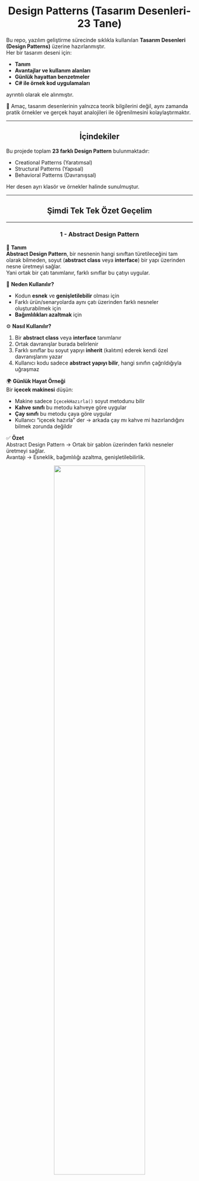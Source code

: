 <h1 align="center">Design Patterns (Tasarım Desenleri-23 Tane)</h1>

Bu repo, yazılım geliştirme sürecinde sıklıkla kullanılan **Tasarım Desenleri (Design Patterns)** üzerine hazırlanmıştır.  
Her bir tasarım deseni için:
 
- **Tanım**
- **Avantajlar ve kullanım alanları**   
- **Günlük hayattan benzetmeler**  
- **C# ile örnek kod uygulamaları**  

ayrıntılı olarak ele alınmıştır.  

📌 Amaç, tasarım desenlerinin yalnızca teorik bilgilerini değil, aynı zamanda pratik örnekler ve gerçek hayat analojileri ile öğrenilmesini kolaylaştırmaktır.  

---

<h2 align="center">İçindekiler</h2>

Bu projede toplam **23 farklı Design Pattern** bulunmaktadır:

- Creational Patterns (Yaratımsal)  
- Structural Patterns (Yapısal)  
- Behavioral Patterns (Davranışsal)  

Her desen ayrı klasör ve örnekler halinde sunulmuştur.  

---

<h2 align="center">Şimdi Tek Tek Özet Geçelim</h2>

---

<h3 align="center">1 - Abstract Design Pattern</h3>

📖 **Tanım**  
**Abstract Design Pattern**, bir nesnenin hangi sınıftan türetileceğini tam olarak bilmeden, soyut (**abstract class** veya **interface**) bir yapı üzerinden nesne üretmeyi sağlar.  
Yani ortak bir çatı tanımlanır, farklı sınıflar bu çatıyı uygular.

🎯 **Neden Kullanılır?**  
- Kodun **esnek** ve **genişletilebilir** olması için  
- Farklı ürün/senaryolarda aynı çatı üzerinden farklı nesneler oluşturabilmek için  
- **Bağımlılıkları azaltmak** için  

⚙️ **Nasıl Kullanılır?**  
1. Bir **abstract class** veya **interface** tanımlanır  
2. Ortak davranışlar burada belirlenir  
3. Farklı sınıflar bu soyut yapıyı **inherit** (kalıtım) ederek kendi özel davranışlarını yazar  
4. Kullanıcı kodu sadece **abstract yapıyı bilir**, hangi sınıfın çağrıldığıyla uğraşmaz  

🌍 **Günlük Hayat Örneği**  
Bir **içecek makinesi** düşün:  

- Makine sadece `IçecekHazırla()` soyut metodunu bilir  
- **Kahve sınıfı** bu metodu kahveye göre uygular  
- **Çay sınıfı** bu metodu çaya göre uygular  
- Kullanıcı “içecek hazırla” der → arkada çay mı kahve mi hazırlandığını bilmek zorunda değildir  

✅ **Özet**  
Abstract Design Pattern → Ortak bir şablon üzerinden farklı nesneler üretmeyi sağlar.  
Avantajı → Esneklik, bağımlılığı azaltma, genişletilebilirlik.

<p align="center">
  <img src="https://github.com/user-attachments/assets/9e999a68-6dee-4f2f-a505-75a9d3449262" width="70%" />
</p>

---

<h3 align="center">2 - Adapter Design Pattern</h3>

📖 **Tanım**  
**Adapter Design Pattern**, uyumsuz iki sınıfı veya sistemi birbirine uyumlu hale getirmek için kullanılan yapısal bir tasarım desenidir.  
Bir çeşit **çevirmen / dönüştürücü** görevi görür.  

🎯 **Neden Kullanılır?**  
- Farklı **arayüzlere (interface)** sahip sınıfları birlikte çalıştırabilmek için  
- Eski kodları **değiştirmeden** yeni sisteme entegre etmek için  
- Kod tekrarını ve **karmaşıklığı azaltmak** için  

⚙️ **Nasıl Kullanılır?**  
1. Bir **hedef arayüz (Target Interface)** tanımlanır  
2. Bu arayüze uymayan bir mevcut sınıf (**Adaptee**) vardır  
3. **Adapter sınıfı**, bu mevcut sınıfı hedef arayüze uydurur  
4. Kullanıcı sadece **hedef arayüzü** kullanır, uyumsuzluğu fark etmez  

🌍 **Günlük Hayat Örneği**  
Bir **priz adaptörü** düşün:  

- Telefon şarj aletin **ABD fişine** göre tasarlanmış olabilir  
- Türkiye’deki priz ise uyumlu değildir  
- Bir **priz adaptörü** kullanarak cihazını şarj edebilirsin  

➡️ Burada:  
- **Priz = Sistem**  
- **Cihaz = Sınıf**  
- **Adaptör = Adapter Pattern**  

✅ **Özet**  
Adapter Design Pattern → Uyumsuz yapıları uyumlu hale getirir.  
Avantajı → Eski ve yeni sistemleri birlikte çalıştırmak, kodu tekrar yazmadan entegre etmek.

<p align="center">
<img src="https://github.com/user-attachments/assets/58e14418-f5e6-428e-8238-eef5dfa948a6" width="70%" />
</p>

---

<h3 align="center">3 - Bridge Design Pattern</h3>

📖 **Tanım**  
**Bridge Design Pattern**, soyutlama (**Abstraction**) ile uygulama (**Implementation**) kısımlarını birbirinden ayırarak,  
ikisinin de bağımsız şekilde geliştirilebilmesini sağlayan yapısal bir tasarım desenidir.  

🎯 **Neden Kullanılır?**  
- Soyutlama ile uygulamanın birbirine **sıkı sıkıya bağlı olmasını engellemek** için  
- Hem soyutlamayı hem de uygulamayı **ayrı ayrı genişletebilmek** için  
- **Kod tekrarını azaltmak** ve **esnekliği artırmak** için  

⚙️ **Nasıl Kullanılır?**  
1. Bir **Abstraction (Soyutlama sınıfı)** tanımlanır → kullanıcı bu sınıf üzerinden sistemi görür  
2. Bir **Implementor (Uygulama arayüzü)** tanımlanır → detayların nasıl yapılacağını belirler  
3. **ConcreteImplementor** sınıfları bu arayüzü uygular  
4. **Abstraction** sınıfı, **implementasyonu** kullanarak işlemleri gerçekleştirir  

🌍 **Günlük Hayat Örneği**  
Bir **uzaktan kumanda** düşün:  

- **Abstraction** → Kumanda (kullanıcı sadece “aç/kapat” düğmesine basar)  
- **Implementor** → Elektronik cihaz arayüzü (TV, Radyo, Klima gibi)  
- **ConcreteImplementor** → TV sınıfı, Radyo sınıfı, Klima sınıfı  

➡️ Kullanıcı aynı kumanda ile farklı cihazları yönetebilir.  
Kumanda değişmeden cihaz türü değişebilir.  

✅ **Özet**  
Bridge Design Pattern → Soyutlama ve uygulamayı birbirinden ayırarak esnek ve bağımsız geliştirme sağlar.  
Avantajı → Hem soyutlamanın hem de uygulamanın ayrı ayrı genişletilmesine izin verir, tekrar eden kodu azaltır.  

<p align="center">
<img src="https://github.com/user-attachments/assets/31bbeb8d-1bcc-4f8b-bf37-0b78a0819ba5" width="70%" />
</p>

---

<h3 align="center">4 - Builder Design Pattern</h3>

📖 **Tanım**  
**Builder Design Pattern**, karmaşık nesnelerin adım adım (**step by step**) oluşturulmasını sağlayan bir **yapılandırma (creational)** tasarım desenidir.  
Nesnenin **nasıl oluşturulacağı** ile **hangi parçalarının olacağı** birbirinden ayrılır.  

🎯 **Neden Kullanılır?**  
- Karmaşık nesneleri **yönetilebilir** şekilde kurmak için  
- Aynı nesnenin farklı tiplerini (**farklı kombinasyonlarla**) oluşturabilmek için  
- Kodun **okunabilirliğini** ve **bakımını kolaylaştırmak** için  

⚙️ **Nasıl Kullanılır?**  
1. **Product** (Ürün sınıfı) tanımlanır → oluşturulacak nesne  
2. Bir **Builder arayüzü** oluşturulur → hangi adımların olacağını belirtir  
3. **Concrete Builder** sınıfları → bu adımları farklı şekillerde uygular  
4. **Director** sınıfı → adımların sırasını yönetir  
5. Sonuç → farklı kombinasyonlarla aynı tipte ürünler üretilebilir  

🌍 **Günlük Hayat Örneği**  
Bir **hamburgerci** düşün:  

- **Product** → Hamburger  
- **Builder** → Hamburgerin adımları: ekmek seç, köfte ekle, sos ekle, içecek ekle  
- **Concrete Builder** → McDonald’s Burger Builder, Burger King Burger Builder (farklı içerikler)  
- **Director** → Kasadaki görevli “BigMac yap” dediğinde adımları sırasıyla uygular  

➡️ Sonuç: Aynı süreçle farklı türde hamburgerler hazırlanabilir  

✅ **Özet**  
Builder Design Pattern → Karmaşık nesneleri adım adım inşa etmeyi sağlar.  
Avantajı → Farklı türde ürünleri aynı süreçle oluşturabilme, esneklik ve düzenli kod yapısı.  

<p align="center">
<img src="https://github.com/user-attachments/assets/6a1a71d9-5512-4a3b-9bf0-c996a3d99311" width="70%" />
</p>

---

<h3 align="center">5 - Chain of Responsibility Design Pattern</h3>

📖 **Tanım**  
**Chain of Responsibility Design Pattern**, bir isteğin (**request**) birden fazla nesne tarafından **sırayla işlenmesini** sağlayan bir **davranışsal (behavioral)** tasarım desenidir.  
Hangi nesnenin isteği işleyeceği, çalışma zamanında zincir üzerinde belirlenir.  

🎯 **Neden Kullanılır?**  
- İsteği kimin ele alacağını **kodda sabitlememek** için  
- İstek farklı koşullara göre farklı nesneler tarafından işlenebilsin diye  
- **Sorumlulukları nesneler arasında paylaştırmak** ve bağımlılığı azaltmak için  

⚙️ **Nasıl Kullanılır?**  
1. Bir **Handler (işleyici) arayüzü** tanımlanır  
2. Her bir **ConcreteHandler**, bu arayüzü uygular  
   - İsteği işler ya da zincirdeki bir sonraki nesneye aktarır  
3. İstek **zincirin başına** gönderilir → uygun olan handler isteği işler  

🌍 **Günlük Hayat Örneği**  
Bir **şirket izin onayı süreci** düşün:  

- Çalışan **10 gün izin** istedi  
- **Handler 1 (Takım Lideri)** → 3 güne kadar izin onaylayabilir. 10 günse → üstüne yollar  
- **Handler 2 (Müdür)** → 7 güne kadar izin onaylayabilir. 10 günse → üstüne yollar  
- **Handler 3 (Genel Müdür)** → Daha uzun izinleri onaylar  

➡️ Çalışan sadece “izin isteği” gönderir.  
Kim onaylayacaksa zincir üzerinde karar verilir.  

✅ **Özet**  
Chain of Responsibility Pattern → Bir isteği sırayla farklı nesnelerin ele almasına olanak tanır.  
Avantajı → İsteğin kim tarafından işleneceğini bilmeye gerek yoktur, zincir **dinamik** ve **esnektir**.  

<p align="center">
<img src="https://github.com/user-attachments/assets/d22154f9-8bba-44cb-95a2-4b4585b0666a" width="70%" />
</p>

---

<h3 align="center">6 - Command Design Pattern</h3>

📖 **Tanım**  
**Command Design Pattern**, bir isteği (**işlemi**) nesneye dönüştüren **davranışsal (behavioral)** bir tasarım desenidir.  
Böylece işlemler **parametre gibi saklanabilir, kuyruklanabilir veya geri alınabilir (undo)**.  

🎯 **Neden Kullanılır?**  
- İstekleri **metot çağrısı yerine nesne** olarak temsil etmek için  
- İşlemleri **kuyruklamak, loglamak veya geri almak (undo/redo)** için  
- **Çağıran (Invoker)** ile **işlemi yapan (Receiver)** sınıflarını birbirinden ayırmak için  

⚙️ **Nasıl Kullanılır?**  
1. Bir **Command arayüzü** tanımlanır → `Execute()` metodu içerir  
2. **ConcreteCommand** sınıfları → belirli bir işlemi (**Receiver** üzerinde) tanımlar  
3. **Receiver** → asıl işi yapan sınıftır  
4. **Invoker** → komutu çağırır ama nasıl yapıldığını bilmez  
5. **Client** → hangi komutun kullanılacağını belirler  

🌍 **Günlük Hayat Örneği**  
Bir **akıllı ev kumandası** düşün:  

- **Command** → `ICommand` arayüzü (`Execute`)  
- **ConcreteCommand** → “Lambayı Aç Komutu”, “Televizyonu Kapat Komutu”  
- **Receiver** → Lamba, Televizyon (gerçek cihaz)  
- **Invoker** → Kumanda (hangi tuşa basıldığını bilir ama arkada hangi cihazın çalıştığını bilmez)  
- **Kullanıcı** → “1’e bas” der → kumanda lambayı açar  

✅ **Özet**  
Command Pattern → İstekleri nesneye çevirerek parametre gibi saklanmasını, kuyruklanmasını, loglanmasını veya geri alınmasını sağlar.  
Avantajı → Esneklik, gevşek bağlılık, undo/redo desteği.  

<p align="center">
<img src="https://github.com/user-attachments/assets/c1c0c68c-263e-465e-8a7d-654cbc31c48d" width="70%" />
</p>

---

<h3 align="center">7 - Composite Design Pattern</h3>

📖 **Tanım**  
**Composite Design Pattern**, ağaç yapısındaki nesneleri (**bütün–parça ilişkisini**) aynı şekilde kullanmayı sağlayan bir **yapısal (structural)** tasarım desenidir.  
Yani tek bir nesne ile bir grup nesne **aynı arayüz üzerinden** yönetilir.  

🎯 **Neden Kullanılır?**  
- **Bireysel nesneler** ile **grup nesnelerini** aynı şekilde işlemek için  
- **Hiyerarşik (ağaç) yapılarda** kodu basitleştirmek için  
- “**Tekil–Grup farkı**” olmadan işlemler yapabilmek için  

⚙️ **Nasıl Kullanılır?**  
1. Bir **Component (bileşen arayüzü)** tanımlanır  
2. **Leaf (yaprak sınıf)** → Alt elemanı olmayan sınıf (ör. ürün)  
3. **Composite (bileşik sınıf)** → Alt elemanları tutar ve yönetir (ör. kategori)  
4. **Client** → Hem **Leaf** hem de **Composite** nesneleri aynı arayüz üzerinden kullanır  

🌍 **Günlük Hayat Örneği**  
Bir **dosya sistemi** düşün:  

- **Leaf** → Dosya (altı yoktur)  
- **Composite** → Klasör (içinde dosya veya başka klasör olabilir)  
- **Kullanıcı** → “Boyut hesapla” dediğinde;  
  - Tek bir dosyanın boyutunu alabilir  
  - Bir klasörün içindeki tüm dosyaların toplam boyutunu da alabilir  

✅ **Özet**  
Composite Pattern → Tekil nesneler ile grup nesnelerini aynı şekilde yönetmeyi sağlar.  
Avantajı → Hiyerarşik yapıları sadeleştirir, kod tekrarını azaltır.  

<p align="center">
<img src="https://github.com/user-attachments/assets/940e3bf7-8373-4394-9881-7e0822d51768" width="70%" />
</p>

---

<h3 align="center">8 - CQRS (Command Query Responsibility Segregation)</h3>

📖 **Tanım**  
**CQRS (Command Query Responsibility Segregation)** bir **tasarım yaklaşımıdır**.  
Okuma (**Query**) ve Yazma (**Command**) işlemlerinin farklı mantıklarla ele alınmasını sağlar.  

🎯 **Neden Kullanılır?**  
- Veri **okuma** ve **yazma** işlemlerinin ihtiyaçları farklıdır → ayrı yönetilirse **performans ve esneklik artar**  
- Büyük sistemlerde **karmaşayı azaltmak** için  
- **Sorgular (read)** → hızlı ve optimize olmalı  
- **Komutlar (write)** → iş kurallarına uymalıdır  

⚙️ **Nasıl Kullanılır?**  
1. **Command** → Sistemde değişiklik yapan işlemler (insert, update, delete)  
2. **Query** → Sistemde sadece veri getiren işlemler  
3. Bu ikisi farklı **handler sınıflarında** yazılır  
4. Ortak bir **Mediator** veya benzer yapı (örn. MediatR) üzerinden çağrılır  

🌍 **Günlük Hayat Örneği**  
Bir **restoran** düşün:  

- **Command (Yazma)** → Garsona sipariş vermek (sistemde değişiklik olur, mutfağa bilgi gider)  
- **Query (Okuma)** → Garsona “Siparişim hazır mı?” diye sormak (sadece bilgi gelir, sistemde değişiklik olmaz)  

➡️ Sipariş vermek ile siparişi sorgulamak farklı süreçlerdir, ama aynı sistem üzerinden yönetilir.  

✅ **Özet**  
CQRS Pattern → Okuma ve yazma işlemlerini ayırarak kodu sadeleştirir ve ölçeklenebilir hale getirir.  
Avantajı → Performans artışı, okunabilir kod, karmaşanın azalması.  

<p align="center">
<img src="https://github.com/user-attachments/assets/1d05a521-753d-40ba-a0e8-9e3146a996dd" width="70%" />
</p>
<h3 align="center">9 - Decorator Design Pattern</h3>

📖 **Tanım**  
**Decorator Design Pattern**, bir nesnenin davranışlarını **değiştirmek** veya **genişletmek** için kullanılan bir **yapısal (structural)** tasarım desenidir.  
Bunu **kalıtım yerine dinamik olarak sarmalama (wrapping)** ile yapar.  

🎯 **Neden Kullanılır?**  
- Mevcut sınıfı **değiştirmeden yeni özellikler eklemek** için  
- **Kod tekrarını önlemek** için  
- Farklı kombinasyonlarla **esnek özellikler** oluşturabilmek için  

⚙️ **Nasıl Kullanılır?**  
1. Bir **Component** arayüzü tanımlanır  
2. **ConcreteComponent** → Bu arayüzü uygular (temel sınıf)  
3. **Decorator** → Component arayüzünü uygular ama içinde başka bir Component referansı tutar  
4. **ConcreteDecorator** sınıfları → Temel sınıfa yeni davranış ekler  

🌍 **Günlük Hayat Örneği**  
Bir **kahve siparişi** düşün:  

- **Component** → Sade Kahve  
- **ConcreteDecorator 1** → Süt eklenmiş kahve  
- **ConcreteDecorator 2** → Çikolata eklenmiş kahve  
- İstediğin kadar dekoratör eklersin → **Sütlü + Çikolatalı + Kremalı kahve**  

➡️ Temel kahve değişmez, sadece **üzerine özellikler eklenir**  

✅ **Özet**  
Decorator Pattern → Bir nesneye dinamik olarak yeni özellikler ekler.  
Avantajı → Esneklik, kod tekrarını azaltma, kalıtım kullanmadan genişletme.  

<p align="center">
<img src="https://github.com/user-attachments/assets/e7f83dda-e7d9-41a3-8ae5-2ae83d74f02e" width="70%" />
</p>

---

<h3 align="center">10 - Facade Design Pattern</h3>

📖 **Tanım**  
**Facade Design Pattern**, karmaşık bir sistemi **tek bir basit arayüz** ile kullanmayı sağlayan bir **yapısal (structural)** tasarım desenidir.  
Yani birçok sınıfın karmaşık işlemleri, kullanıcıya sade bir **kapı (facade)** üzerinden sunulur.  

🎯 **Neden Kullanılır?**  
- Kullanıcıyı sistemin **karmaşasından korumak** için  
- Alt sistemlere doğrudan erişimi engelleyip, **tek noktadan yönetim** sağlamak için  
- Kodun **okunabilirliğini** ve **bakımını kolaylaştırmak** için  

⚙️ **Nasıl Kullanılır?**  
1. Sistemde birçok **karmaşık sınıf** vardır (**Subsystems**)  
2. Bir **Facade sınıfı**, bu sınıfları içinde barındırır  
3. Kullanıcı sadece **Facade** üzerinden işlem yapar, detayları bilmek zorunda kalmaz  

🌍 **Günlük Hayat Örneği**  
Bir **otel resepsiyonu** düşün:  

- **Müşteri** sadece resepsiyon görevlisi ile konuşur  
- **İşlemler**: Oda ayarlamak, restoran rezervasyonu yapmak, temizlik istemek → resepsiyon ilgili birimlere iletir  
- **Müşteri** otelin tüm detaylarını bilmez, sadece resepsiyon ile iletişim kurar  

➡️ Burada:  
- **Resepsiyon → Facade**  
- **Arka plandaki otel birimleri → Subsystem’ler**  

✅ **Özet**  
Facade Pattern → Karmaşık sistemlere basit bir giriş noktası sağlar.  
Avantajı → Kullanıcıya kolaylık, sisteme düzen, bağımlılıkların azalması.  

<p align="center">
  <img src="https://github.com/user-attachments/assets/380001d2-1f27-41bc-aced-c8bff2387c85" width="70%" />
</p>

---

<h3 align="center">11 - Factory Design Pattern</h3>

📖 **Tanım**  
**Factory Design Pattern**, nesne oluşturma işini doğrudan `new` ile yapmak yerine,  
tek bir **fabrika (factory)** sınıfı üzerinden gerçekleştiren bir **oluşturucu (creational)** tasarım desenidir.  

🎯 **Neden Kullanılır?**  
- Nesne oluşturma sürecini **merkezileştirmek** için  
- **Kod tekrarını azaltmak** için  
- Hangi sınıfın oluşturulacağını **çalışma zamanında belirlemek** için  

⚙️ **Nasıl Kullanılır?**  
1. Bir **Product arayüzü** tanımlanır  
2. Farklı sınıflar (**Concrete Products**) bu arayüzü uygular  
3. Bir **Factory sınıfı**, hangi product’ın üretileceğine karar verir  
4. **Client (kullanıcı)** → Sadece Factory’i çağırır, hangi sınıfın döneceğini bilmez  

🌍 **Günlük Hayat Örneği**  
Bir **araç kiralama ofisi** düşün:  

- **Product** → Araç arayüzü (**IAraç**)  
- **Concrete Products** → Araba, Motosiklet, Minibüs  
- **Factory** → Müşterinin ihtiyacına göre uygun aracı üretir  
- **Kullanıcı** → “Bana bir araç lazım” der → hangi sınıfın verileceğini bilmez, **Factory karar verir**  

✅ **Özet**  
Factory Pattern → Nesne oluşturma sürecini merkezi bir fabrika sınıfına devreder.  
Avantajı → Gevşek bağlılık, kolay genişletilebilirlik, kod tekrarının azalması.  

<p align="center">
<img src="https://github.com/user-attachments/assets/a1873dde-7151-46b9-959d-3c98938b0c8f" width="70%" />
</p>

---

<h3 align="center">12 - Flyweight Design Pattern</h3>

📖 **Tanım**  
**Flyweight Design Pattern**, çok sayıda benzer nesnenin hafızada tekrar tekrar oluşturulmasını engelleyip,  
ortak verileri paylaşarak **bellek kullanımını optimize eden** bir **yapısal (structural)** tasarım desenidir.  

🎯 **Neden Kullanılır?**  
- **Bellek tüketimini azaltmak** için  
- Aynı özelliklere sahip nesnelerin tekrar tekrar oluşturulmasını engellemek için  
- Büyük ölçekli sistemlerde **performansı artırmak** için  

⚙️ **Nasıl Kullanılır?**  
1. Nesnenin **içsel (intrinsic)** verileri tanımlanır → paylaşılabilir, ortak özellikler  
2. **Dışsal (extrinsic)** veriler çalışma sırasında dışarıdan gönderilir → her nesneye özel bilgiler  
3. Bir **Flyweight Factory** sınıfı nesneleri üretir ve paylaşır  

🌍 **Günlük Hayat Örneği**  
Bir **oyun** düşün:  

- Oyunda **10.000 ağaç** var  
- Her ağacın türü, rengi, dokusu aslında aynı olabilir → bu bilgiler **intrinsic (ortak)** olarak saklanır  
- Ama her ağacın **konumu farklıdır** → bu bilgi **extrinsic (dışarıdan verilen)** olur  
- ➡️ Böylece 10.000 nesne yerine ortak birkaç nesne hafızada tutulur, **RAM dolmaz**  

✅ **Özet**  
Flyweight Pattern → Ortak verileri paylaşarak bellek kullanımını azaltır.  
Avantajı → Hafıza optimizasyonu, performans artışı, tekrar eden nesnelerden kaçınma.  

<p align="center">
 <img src="https://github.com/user-attachments/assets/dad3b586-ae3e-41e1-b1cc-eb3a9285d4b7" width="70%" />
</p>

---

<h3 align="center">13 - Iterator Design Pattern</h3>

📖 **Tanım**  
**Iterator Design Pattern**, bir koleksiyonun (liste, dizi, ağaç vb.) içindeki elemanlara,  
koleksiyonun iç yapısını bilmeden **sırayla erişmeyi** sağlayan bir **davranışsal (behavioral)** tasarım desenidir.  

🎯 **Neden Kullanılır?**  
- Koleksiyonun nasıl saklandığını bilmeden **elemanlarına erişmek** için  
- Aynı koleksiyon üzerinde farklı **dolaşma (iteration) yöntemleri** tanımlayabilmek için  
- Kodun **okunabilirliğini artırmak** için  

⚙️ **Nasıl Kullanılır?**  
1. Bir **Iterator arayüzü** tanımlanır → `HasNext()`, `Next()` metotlarını içerir  
2. **ConcreteIterator** → Koleksiyondaki elemanlara erişimi gerçekleştirir  
3. **Aggregate (Collection) arayüzü** → `CreateIterator()` metodunu sağlar  
4. **ConcreteAggregate** → Iterator’u döndürür  
5. **Client** → Sadece iterator üzerinden elemanlara erişir  

🌍 **Günlük Hayat Örneği**  
Bir **kitaplık** düşün:  

- Kitaplıkta çok sayıda kitap var  
- **Iterator** → “Sonraki kitabı getir”, “Başka kitap var mı?” sorularını yönetir  
- Kullanıcı kitaplığın iç yapısını (**kitaplar liste mi, raflarda mı, alfabetik mi?**) bilmeden sırayla kitaplara erişebilir  

✅ **Özet**  
Iterator Pattern → Koleksiyon elemanlarına sırayla erişmeyi sağlar, iç yapıyı gizler.  
Avantajı → Esneklik, kapsülleme (encapsulation), farklı dolaşma yöntemlerine imkan tanıma.  

<p align="center">
<img src="https://github.com/user-attachments/assets/3ea73fbd-a7e9-4f76-848e-1d6cf86afd16" width="70%" />
</p>

---

<h3 align="center">14 - Mediator Design Pattern</h3>

📖 **Tanım**  
**Mediator Design Pattern**, nesneler arasındaki **doğrudan iletişimi engelleyip**,  
onların bir **aracı (mediator)** üzerinden haberleşmesini sağlayan bir **davranışsal (behavioral)** tasarım desenidir.  

🎯 **Neden Kullanılır?**  
- Nesneler arasındaki **bağımlılığı azaltmak** için  
- Karmaşık iletişim ağını **tek bir merkezden yönetmek** için  
- Kodun **okunabilirliğini** ve **bakımını kolaylaştırmak** için  

⚙️ **Nasıl Kullanılır?**  
1. Bir **Mediator arayüzü** tanımlanır → iletişimi yöneten metotları içerir  
2. **ConcreteMediator** → Nesneler arasındaki etkileşimi koordine eder  
3. **Colleague (katılımcılar)** → Sadece **mediator** ile konuşur, birbirleriyle doğrudan konuşmaz  

🌍 **Günlük Hayat Örneği**  
Bir **hava trafik kontrol kulesi** düşün:  

- **Uçaklar (Colleague)** → Doğrudan birbirleriyle konuşmaz  
- **Kontrol Kulesi (Mediator)** → Uçaklarla iletişim kurar  
- **Görev** → İniş–kalkış sırasını ayarlamak, çarpışmaları önlemek  

➡️ Böylece **karmaşa engellenir**, iletişim düzenli olur.  

✅ **Özet**  
Mediator Pattern → Nesneler arasındaki iletişimi merkezi bir aracı üzerinden yönetir.  
Avantajı → Bağımlılıkları azaltır, karmaşık ilişkileri sadeleştirir, bakımı kolaylaştırır.  

<p align="center">
 <img src="https://github.com/user-attachments/assets/83f69410-1999-470d-ba75-cb5d712426f6" width="70%" />
</p>

---

<h3 align="center">15 - Memento Design Pattern</h3>

📖 **Tanım**  
**Memento Design Pattern**, bir nesnenin geçmiş durumunu kaydedip gerektiğinde bu duruma geri dönmesini sağlayan bir **davranışsal (behavioral)** tasarım desenidir.  

🎯 **Neden Kullanılır?**  
- Nesnenin **durumunu (state) saklamak** için  
- **Undo (geri al)** veya **rollback** gibi özellikleri uygulamak için  
- Nesnenin iç yapısını dışarıya açmadan **geçmişe dönmesini sağlamak** için  

⚙️ **Nasıl Kullanılır?**  
1. **Originator** → Durumu oluşturan ve değiştiren sınıf  
2. **Memento** → Originator’un durumunu saklayan sınıf (genellikle `private`)  
3. **Caretaker** → Memento nesnesini saklar ama içeriğini bilmez. Gerekirse geri yükler  

🌍 **Günlük Hayat Örneği**  
Bir **metin editörü (Word, Notepad)** düşün:  

- **Originator** → Editör (yazı yazıyorsun)  
- **Memento** → Kaydedilmiş sürüm (**Ctrl + S**)  
- **Caretaker** → Geri al / ileri al (**Undo / Redo**) özelliği  

➡️ Kullanıcı yanlışlıkla bir satırı sildiğinde → “Undo” yapar, eski sürüme döner.  

✅ **Özet**  
Memento Pattern → Nesnenin geçmiş durumlarını kaydedip geri yüklemeye imkan tanır.  
Avantajı → Undo/redo, sürüm yönetimi, veri kaybını önleme.  

<p align="center">
<img width="752" height="720" alt="image" src="https://github.com/user-attachments/assets/1c44a3ab-0453-4572-94e0-f6d5245ad85a" /></p>

---

<h3 align="center">16 - Observer Design Pattern</h3>

📖 **Tanım**  
**Observer Design Pattern**, bir nesnede (**Subject**) olan değişikliğin,  
ona bağlı diğer nesnelere (**Observers**) **otomatik olarak bildirilmesini** sağlayan bir  
**davranışsal (behavioral)** tasarım desenidir.  

🎯 **Neden Kullanılır?**  
- Nesneler arasındaki **bağımlılığı azaltmak** için  
- Bir nesnede değişiklik olduğunda bağlı olanların **otomatik güncellenmesi** için  
- **Olay–dinleyici (event-listener)** mantığını uygulamak için  

⚙️ **Nasıl Kullanılır?**  
1. **Subject** → Gözlemlenen nesne, observer listesini tutar  
2. **Observer arayüzü** → `Update()` metodu içerir  
3. **ConcreteObserver** → Subject’teki değişikliklere tepki verir  
4. Subject değiştiğinde → Tüm observer’lara haber gönderilir  

🌍 **Günlük Hayat Örneği**  
Bir **YouTube kanalı** düşün:  

- **Subject** → Kanal  
- **Observers** → Aboneler  
- Kanal yeni video yüklediğinde (**durum değişir**) → Tüm abonelere bildirim gider  
- Aboneler videoyu izleyip kendi aksiyonlarını alır  

✅ **Özet**  
Observer Pattern → Bir nesnedeki değişikliklerin otomatik olarak diğer nesnelere duyurulmasını sağlar.  
Avantajı → Olay tabanlı sistem kurma, gevşek bağlılık, kolay genişletilebilirlik.  

<p align="center">
 <img src="https://github.com/user-attachments/assets/76949351-f5aa-44ea-a69d-05f0e353ce6b" width="70%" />
</p>
<h3 align="center">17 - Prototype Design Pattern</h3>

📖 **Tanım**  
**Prototype Design Pattern**, yeni nesneler oluştururken mevcut nesnelerin **kopyalanmasını (clone)** sağlayan bir **oluşturucu (creational)** tasarım desenidir.  

🎯 **Neden Kullanılır?**  
- Yeni nesneleri sıfırdan üretmek maliyetli olduğunda  
- Karmaşık nesneleri oluşturmak yerine mevcut bir nesneden kopya almak gerektiğinde  
- Nesne oluşturma sürecini hızlandırmak için  

⚙️ **Nasıl Kullanılır?**  
1. Bir **Prototype arayüzü** tanımlanır → `Clone()` metodu içerir  
2. **ConcretePrototype** sınıfları → `Clone()` metodunu uygular  
3. **Client** → Yeni nesne oluşturmak için `new` kullanmaz, `Clone()` çağırır  

🌍 **Günlük Hayat Örneği**  
Bir **Word belgesi şablonu** düşün:  

- Hazır bir şablon (**Prototype**) vardır  
- Yeni belge oluştururken sıfırdan yapmazsın → şablonu **kopyalarsın**  
- Sonra içerik üzerinde değişiklik yaparsın  

✅ **Özet**  
Prototype Pattern → Nesneleri sıfırdan üretmek yerine kopyalayarak yeni nesneler oluşturmayı sağlar.  
Avantajı → Performans artışı, maliyetin azalması, esneklik.  

<p align="center">
<img width="834" height="762" alt="image" src="https://github.com/user-attachments/assets/f6e6f6d4-126e-47b6-98d5-c2f5831b624e" /></p>

---

<h3 align="center">18 - Proxy Design Pattern</h3>

📖 **Tanım**  
**Proxy Design Pattern**, başka bir nesneye erişimi kontrol eden bir **aracı (proxy) nesne** sunan  
bir **yapısal (structural)** tasarım desenidir.  

🎯 **Neden Kullanılır?**  
- Nesneye erişimi **kontrol etmek** için  
- **Lazy loading** (nesneyi gerektiğinde yüklemek) için  
- **Güvenlik** ve **loglama** gibi ek işlemleri devreye sokmak için  

⚙️ **Nasıl Kullanılır?**  
1. Bir **Subject arayüzü** tanımlanır  
2. **RealSubject** → Asıl işi yapan sınıf  
3. **Proxy** → RealSubject’e erişimi kontrol eder  
4. Client → Proxy üzerinden çağrı yapar  

🌍 **Günlük Hayat Örneği**  
Bir **kredi kartı** düşün:  

- **RealSubject** → Banka hesabı  
- **Proxy** → Kredi kartı  
- Sen alışverişte doğrudan banka hesabına dokunmazsın → kart (proxy) araya girer  
- Kart yetkilendirme, güvenlik, loglama gibi işleri yapar  

✅ **Özet**  
Proxy Pattern → Bir nesneye erişimi aracı bir nesne üzerinden sağlar.  
Avantajı → Güvenlik, performans, ek işlemler, erişim kontrolü.  

<p align="center">
<img width="759" height="471" alt="image" src="https://github.com/user-attachments/assets/dddb5f9e-a608-4a28-bd38-1c5a12ae7570" /></p>

---

<h3 align="center">19 - Repository Design Pattern</h3>

📖 **Tanım**  
**Repository Design Pattern**, veritabanı erişimini soyutlayıp,  
uygulamanın veriye erişim mantığını tek bir katman üzerinden yönetmeyi sağlayan bir **altyapısal (architectural)** tasarım desenidir.  

🎯 **Neden Kullanılır?**  
- Veritabanı erişimini **merkezileştirmek** için  
- Kod tekrarını azaltmak için  
- Veriye erişimi **daha okunabilir** ve **bakımı kolay** hale getirmek için  

⚙️ **Nasıl Kullanılır?**  
1. Bir **Repository arayüzü** tanımlanır (ör. `GetAll()`, `GetById()`, `Add()`, `Remove()`)  
2. **ConcreteRepository** → Bu arayüzü uygular, veritabanı ile iletişimi sağlar  
3. **Service katmanı** → Repository üzerinden çalışır  
4. Client → Veritabanını bilmez, sadece Repository’i kullanır  

🌍 **Günlük Hayat Örneği**  
Bir **kütüphane** düşün:  

- Kitaplara erişim (add, remove, list) doğrudan raflardan yapılmaz  
- **Kütüphaneci (Repository)** → Kullanıcı ile kitap rafları arasındaki aracı  
- Kullanıcı kitap istediğinde → kütüphaneci uygun işlemleri yapar  

✅ **Özet**  
Repository Pattern → Veritabanı erişimini soyutlar ve düzenler.  
Avantajı → Kod tekrarını azaltır, kolay test edilebilirlik sağlar, bağımlılıkları azaltır.  

<p align="center">
<img width="886" height="674" alt="image" src="https://github.com/user-attachments/assets/ec94217b-06ee-4fc8-b459-31773c7f65dd" /></p>

---

<h3 align="center">20 - Singleton Design Pattern</h3>

📖 **Tanım**  
**Singleton Design Pattern**, bir sınıftan yalnızca **tek bir nesne (instance)** oluşturulmasını garanti eden bir **oluşturucu (creational)** tasarım desenidir.  

🎯 **Neden Kullanılır?**  
- Uygulama boyunca sadece **tek bir nesneye ihtiyaç olduğunda**  
- Ortak kullanılan kaynakları (loglama, konfigürasyon, cache, db connection) yönetmek için  
- Tek merkezden erişim sağlamak için  

⚙️ **Nasıl Kullanılır?**  
1. Sınıfın constructor’ı **private** yapılır  
2. Statik bir alan → sınıfın tek örneğini tutar  
3. Statik bir metot → bu örneği döner  

🌍 **Günlük Hayat Örneği**  
Bir **başkanlık sistemi** düşün:  

- Ülkede sadece **bir başkan** vardır  
- Herkes başkana aynı noktadan erişir  
- Yeni başkan nesnesi oluşturulamaz, hep aynı kişi kullanılır  

✅ **Özet**  
Singleton Pattern → Bir sınıfın sadece bir örneğinin olmasını sağlar.  
Avantajı → Merkezi yönetim, kaynak optimizasyonu, global erişim.  

<p align="center">
<img width="751" height="676" alt="image" src="https://github.com/user-attachments/assets/17d5e0db-6d8c-4790-9a63-a8f0a006fb45" /></p>

---

<h3 align="center">21 - State Design Pattern</h3>

📖 **Tanım**  
**State Design Pattern**, bir nesnenin davranışlarının,  
içinde bulunduğu **duruma (state)** göre değişmesini sağlayan bir **davranışsal (behavioral)** tasarım desenidir.  

🎯 **Neden Kullanılır?**  
- Nesnenin davranışı **durumuna bağlı** olduğunda  
- Durum değiştikçe farklı davranışlar sergilenmesi gerektiğinde  
- `if-else` veya `switch` yığınlarını azaltmak için  

⚙️ **Nasıl Kullanılır?**  
1. Bir **State arayüzü** tanımlanır  
2. **ConcreteState** sınıfları → Farklı durumlara ait davranışları içerir  
3. **Context** → İçinde bulunduğu state’e göre davranış delegasyonu yapar  

🌍 **Günlük Hayat Örneği**  
Bir **trafik ışığı** düşün:  

- **Durumlar** → Kırmızı, Sarı, Yeşil  
- Işık değiştikçe → Sürücülerin davranışı da değişir  
- Aynı nesne (trafik lambası), farklı durumlarda farklı davranışlar sergiler  

✅ **Özet**  
State Pattern → Nesnelerin durumlarına göre farklı davranışlar sergilemesini sağlar.  
Avantajı → Kod sadeleşir, if-else zinciri ortadan kalkar, genişletilebilirlik artar.  

<p align="center">
<img width="749" height="722" alt="image" src="https://github.com/user-attachments/assets/6f4d296c-9a1b-4d93-8f6b-43c3f0df3d4f" /></p>

---

<h3 align="center">22 - Strategy Design Pattern</h3>

📖 **Tanım**  
**Strategy Design Pattern**, bir algoritmanın farklı varyasyonlarını (stratejilerini) tanımlayıp,  
çalışma zamanında **hangi stratejinin kullanılacağına karar verilmesini** sağlayan bir **davranışsal (behavioral)** tasarım desenidir.  

🎯 **Neden Kullanılır?**  
- Farklı algoritmalar arasında kolayca geçiş yapabilmek için  
- Kod tekrarını azaltmak için  
- `if-else` bloklarını ortadan kaldırmak için  

⚙️ **Nasıl Kullanılır?**  
1. Bir **Strategy arayüzü** tanımlanır  
2. **ConcreteStrategy** sınıfları → Farklı algoritmaları uygular  
3. **Context** → Hangi stratejinin kullanılacağına karar verir  

🌍 **Günlük Hayat Örneği**  
Bir **navigasyon uygulaması** düşün:  

- Farklı rota stratejileri vardır → En kısa yol, en hızlı yol, ücretli yol  
- Kullanıcı istediği stratejiyi seçer  
- Aynı uygulama → farklı stratejilere göre yol hesaplar  

✅ **Özet**  
Strategy Pattern → Farklı algoritmalar arasında çalışma zamanında seçim yapmayı sağlar.  
Avantajı → Esneklik, modülerlik, kolay bakım.  

<p align="center">
<img width="756" height="761" alt="image" src="https://github.com/user-attachments/assets/13a06661-3464-4ea0-9f34-433b01c50efd" />
</p>

---

<h3 align="center">23 - Template Method Design Pattern</h3>

📖 **Tanım**  
**Template Method Design Pattern**, bir algoritmanın iskeletini üst sınıfta tanımlayıp,  
alt sınıfların bu algoritmanın bazı adımlarını değiştirmesine izin veren bir **davranışsal (behavioral)** tasarım desenidir.  

🎯 **Neden Kullanılır?**  
- Algoritmanın genel yapısı aynı, sadece bazı adımları farklı olduğunda  
- Kod tekrarını önlemek için  
- Ortak süreci tek yerde tanımlamak için  

⚙️ **Nasıl Kullanılır?**  
1. Bir **abstract class** → Algoritmanın adımlarını tanımlar  
2. Bazı adımlar `abstract` olarak bırakılır → Alt sınıflar bu adımları doldurur  
3. **ConcreteClass** → Eksik adımları uygular  

🌍 **Günlük Hayat Örneği**  
Bir **yemek tarifi** düşün:  

- **Template Method** → Genel adımlar aynı: malzemeleri hazırla, pişir, servis et  
- **ConcreteClass 1 (Pizza)** → “Malzeme hazırla” adımı farklı uygulanır  
- **ConcreteClass 2 (Makarna)** → Malzemeler farklıdır ama süreç aynı kalır  

✅ **Özet**  
Template Method Pattern → Algoritmanın iskeletini tanımlar, alt sınıflara özelleştirme imkanı tanır.  
Avantajı → Kod tekrarını azaltır, süreçlerin tutarlı olmasını sağlar.  

<p align="center">
<img width="761" height="750" alt="image" src="https://github.com/user-attachments/assets/7aa8bf1b-a142-45ec-97e0-4317c2e75701" />
</p>

---

<h3 align="center">24 - Unit of Work Design Pattern</h3>

📖 **Tanım**  
**Unit of Work Design Pattern**, birden fazla repository üzerinde yapılan işlemleri tek bir iş birimi (transaction) içinde toplayan  
ve hep birlikte kaydedilmesini sağlayan bir **davranışsal/altyapısal (transactional)** tasarım desenidir.  

🎯 **Neden Kullanılır?**  
- Aynı anda birden fazla tabloya işlem yapılırken **tutarlılığı sağlamak** için  
- `SaveChanges()` gibi metotların her yerde dağınık kullanılmasını engellemek için  
- Transaction yönetimini **merkezileştirmek** için  

⚙️ **Nasıl Kullanılır?**  
1. Bir **IUnitOfWork** arayüzü tanımlanır → `Commit()`, `Rollback()` gibi metotlar içerir  
2. Her repository, UnitOfWork üzerinden yönetilir  
3. İşlemler yapılır → en sonunda `Commit()` çağrılır  
4. Eğer hata olursa → `Rollback()` yapılır, tüm değişiklikler geri alınır  

🌍 **Günlük Hayat Örneği**  
Bir **banka transferi** düşün:  

- Ali’nin hesabından **100₺ çekiliyor**, Veli’nin hesabına yatırılıyor  
- Eğer çekme başarılı ama yatırma başarısız olursa → para kaybolur  
- **Unit of Work** → “İki işlem bir bütün” olarak yönetir  

✅ **Özet**  
Unit of Work Pattern → Birden fazla işlemi tek bir transaction altında toplar.  
Avantajı → Tutarlılık, güvenlik, transaction yönetimi, hata durumunda rollback.  

<p align="center">
<img width="761" height="685" alt="image" src="https://github.com/user-attachments/assets/be63a197-a699-48f8-91e9-588d3a3ff341" />
</p>
